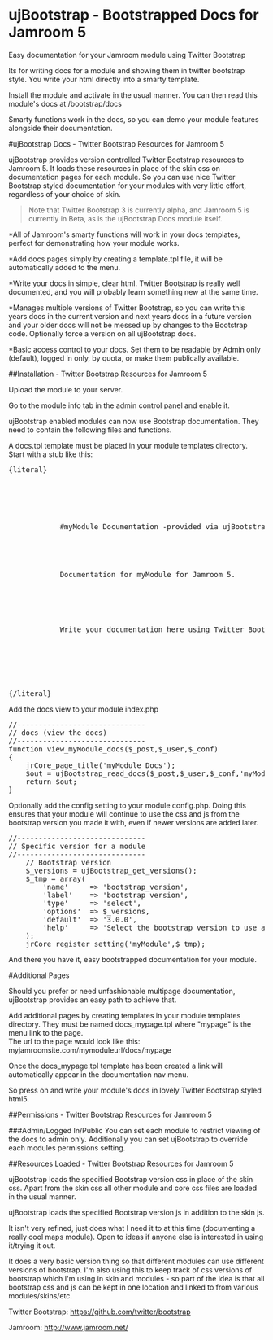 ujBootstrap - Bootstrapped Docs for Jamroom 5
==============================================

Easy documentation for your Jamroom module using Twitter Bootstrap

Its for writing docs for a module and showing them in twitter bootstrap style. You write your html directly into a smarty template.

Install the module and activate in the usual manner. You can then read this module's docs at /bootstrap/docs

Smarty functions work in the docs, so you can demo your module features alongside their documentation.


#ujBootstrap Docs - Twitter Bootstrap Resources for Jamroom 5

ujBootstrap provides version controlled Twitter Bootstrap resources to Jamroom 5. It loads these resources in place of the skin css on documentation pages for each module. So you can use nice Twitter Bootstrap styled documentation for your modules with very little effort, regardless of your choice of skin.

>Note that Twitter Bootstrap 3 is currently alpha, and Jamroom 5 is currently in Beta, as is the ujBootstrap Docs module itself.

*All of Jamroom's smarty functions will work in your docs templates, perfect for demonstrating how your module works.

*Add docs pages simply by creating a template.tpl file, it will be automatically added to the menu.

*Write your docs in simple, clear html. Twitter Bootstrap is really well documented, and you will probably learn something new at the same time.

*Manages multiple versions of Twitter Bootstrap, so you can write this years docs in the current version and next years docs in a future version and your older docs will not be messed up by changes to the Bootstrap code. Optionally force a version on all ujBootstrap docs.

*Basic access control to your docs. Set them to be readable by Admin only (default), logged in only, by quota, or make them publically available.


##Installation - Twitter Bootstrap Resources for Jamroom 5

Upload the module to your server.
        
Go to the module info tab in the admin control panel and enable it.
        
ujBootstrap enabled modules can now use Bootstrap documentation. They need to contain the following files and functions.
        
A docs.tpl template must be placed in your module templates directory. Start with a stub like this:
        
<pre>{literal}
    <div class="container">
        <div class="row">
        <div class="page-header">
            #myModule Documentation -provided via ujBootstrap
        </div>
        <p>
            Documentation for myModule for Jamroom 5.
        </p>
        <p>
            Write your documentation here using Twitter Bootstrap styles and javascript.
        </p>
        </div>
    </div>
{/literal}</pre>

Add the docs view to your module index.php
        
<pre>
//------------------------------
// docs (view the docs)
//------------------------------
function view_myModule_docs($_post,$_user,$_conf)
{
    jrCore_page_title('myModule Docs');
    $out = ujBootstrap_read_docs($_post,$_user,$_conf,'myModule',$_conf['myModule_bootstrap_version']);
    return $out;
}
</pre>

Optionally add the config setting to your module config.php. Doing this ensures that your module will continue to use the css and js from the bootstrap version you made it with, even if newer versions are added later.
        
<pre>
//------------------------------
// Specific version for a module
//------------------------------
    // Bootstrap version
    $_versions = ujBootstrap_get_versions();
    $_tmp = array(
        'name'     => 'bootstrap_version',
        'label'    => 'bootstrap version',
        'type'     => 'select',
        'options'  => $_versions,
        'default'  => '3.0.0',
        'help'     => 'Select the bootstrap version to use as a base.'
    );
    jrCore_register_setting('myModule',$_tmp);
</pre>

And there you have it, easy bootstrapped documentation for your module.


#Additional Pages

Should you prefer or need unfashionable multipage documentation, ujBootstrap provides an easy path to achieve that.

Add additional pages by creating templates in your module templates directory. They must be named docs_mypage.tpl where "mypage" is the menu link to the page.<br>
The url to the page would look like this: myjamroomsite.com/mymoduleurl/docs/mypage

Once the docs_mypage.tpl template has been created a link will automatically appear in the documentation nav menu.

So press on and write your module's docs in lovely Twitter Bootstrap styled html5.


##Permissions - Twitter Bootstrap Resources for Jamroom 5

###Admin/Logged In/Public
You can set each module to restrict viewing of the docs to admin only.
Additionally you can set ujBootstrap to override each modules permissions setting.

##Resources Loaded - Twitter Bootstrap Resources for Jamroom 5

ujBootstrap loads the specified Bootstrap version css in place of the skin css. Apart from the skin css all other module and core css files are loaded in the usual manner.

ujBootstrap loads the specified Bootstrap version js in addition to the skin js.




It isn't very refined, just does what I need it to at this time (documenting a really cool maps module). Open to ideas if anyone else is interested in using it/trying it out.

It does a very basic version thing so that different modules can use different versions of bootstrap. I'm also using this to keep track of css versions of bootstrap which I'm using in skin and modules - so part of the idea is that all bootstrap css and js can be kept in one location and linked to from various modules/skins/etc.

Twitter Bootstrap: https://github.com/twitter/bootstrap

Jamroom: http://www.jamroom.net/